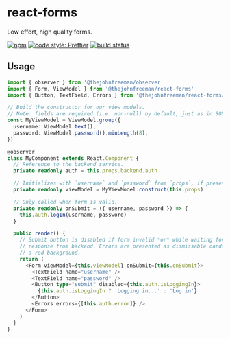 # react-forms

Low effort, high quality forms.

[![npm](https://img.shields.io/npm/v/@thejohnfreeman/react-forms.svg)](https://www.npmjs.com/package/@thejohnfreeman/react-forms)
[![code style: Prettier](https://img.shields.io/badge/code_style-prettier-ff69b4.svg?style=flat)](https://github.com/prettier/prettier)
[![build status](https://travis-ci.org/thejohnfreeman/react-forms.svg?branch=master)](https://travis-ci.org/thejohnfreeman/react-forms)


## Usage

```typescript
import { observer } from '@thejohnfreeman/observer'
import { Form, ViewModel } from '@thejohnfreeman/react-forms'
import { Button, TextField, Errors } from '@thejohnfreeman/react-forms/material-ui'

// Build the constructor for our view models.
// Note: fields are required (i.e. non-null) by default, just as in SQL.
const MyViewModel = ViewModel.group({
  username: ViewModel.text(),
  password: ViewModel.password().minLength(8),
})

@observer
class MyComponent extends React.Component {
  // Reference to the backend service.
  private readonly auth = this.props.backend.auth

  // Initializes with `username` and `password` from `props`, if present.
  private readonly viewModel = MyViewModel.construct(this.props)

  // Only called when form is valid.
  private readonly onSubmit = ({ username, password }) => {
    this.auth.logIn(username, password)
  }

  public render() {
    // Submit button is disabled if form invalid *or* while waiting for
    // response from backend. Errors are presented as dismissable cards with
    // a red background.
    return (
      <Form viewModel={this.viewModel} onSubmit={this.onSubmit}>
        <TextField name="username" />
        <TextField name="password" />
        <Button type="submit" disabled={this.auth.isLoggingIn}>
          {this.auth.isLoggingIn ? 'Logging in...' : 'Log in'}
        </Button>
        <Errors errors={[this.auth.error]} />
      </Form>
    )
  }
}
```
